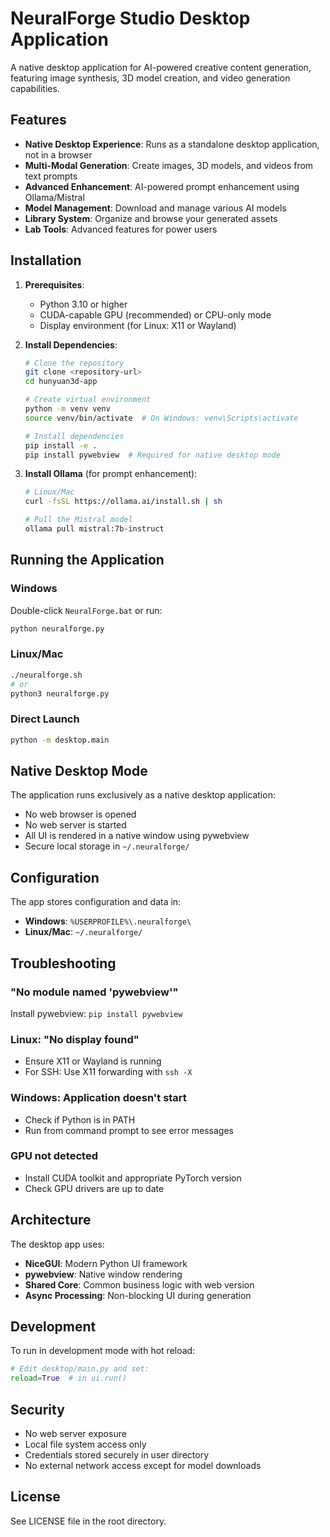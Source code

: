 # NeuralForge Studio Desktop Application

A native desktop application for AI-powered creative content generation, featuring image synthesis, 3D model creation, and video generation capabilities.

## Features

- **Native Desktop Experience**: Runs as a standalone desktop application, not in a browser
- **Multi-Modal Generation**: Create images, 3D models, and videos from text prompts
- **Advanced Enhancement**: AI-powered prompt enhancement using Ollama/Mistral
- **Model Management**: Download and manage various AI models
- **Library System**: Organize and browse your generated assets
- **Lab Tools**: Advanced features for power users

## Installation

1. **Prerequisites**:
   - Python 3.10 or higher
   - CUDA-capable GPU (recommended) or CPU-only mode
   - Display environment (for Linux: X11 or Wayland)

2. **Install Dependencies**:
   ```bash
   # Clone the repository
   git clone <repository-url>
   cd hunyuan3d-app

   # Create virtual environment
   python -m venv venv
   source venv/bin/activate  # On Windows: venv\Scripts\activate

   # Install dependencies
   pip install -e .
   pip install pywebview  # Required for native desktop mode
   ```

3. **Install Ollama** (for prompt enhancement):
   ```bash
   # Linux/Mac
   curl -fsSL https://ollama.ai/install.sh | sh
   
   # Pull the Mistral model
   ollama pull mistral:7b-instruct
   ```

## Running the Application

### Windows
Double-click `NeuralForge.bat` or run:
```cmd
python neuralforge.py
```

### Linux/Mac
```bash
./neuralforge.sh
# or
python3 neuralforge.py
```

### Direct Launch
```bash
python -m desktop.main
```

## Native Desktop Mode

The application runs exclusively as a native desktop application:
- No web browser is opened
- No web server is started
- All UI is rendered in a native window using pywebview
- Secure local storage in `~/.neuralforge/`

## Configuration

The app stores configuration and data in:
- **Windows**: `%USERPROFILE%\.neuralforge\`
- **Linux/Mac**: `~/.neuralforge/`

## Troubleshooting

### "No module named 'pywebview'"
Install pywebview: `pip install pywebview`

### Linux: "No display found"
- Ensure X11 or Wayland is running
- For SSH: Use X11 forwarding with `ssh -X`

### Windows: Application doesn't start
- Check if Python is in PATH
- Run from command prompt to see error messages

### GPU not detected
- Install CUDA toolkit and appropriate PyTorch version
- Check GPU drivers are up to date

## Architecture

The desktop app uses:
- **NiceGUI**: Modern Python UI framework
- **pywebview**: Native window rendering
- **Shared Core**: Common business logic with web version
- **Async Processing**: Non-blocking UI during generation

## Development

To run in development mode with hot reload:
```python
# Edit desktop/main.py and set:
reload=True  # in ui.run()
```

## Security

- No web server exposure
- Local file system access only
- Credentials stored securely in user directory
- No external network access except for model downloads

## License

See LICENSE file in the root directory.